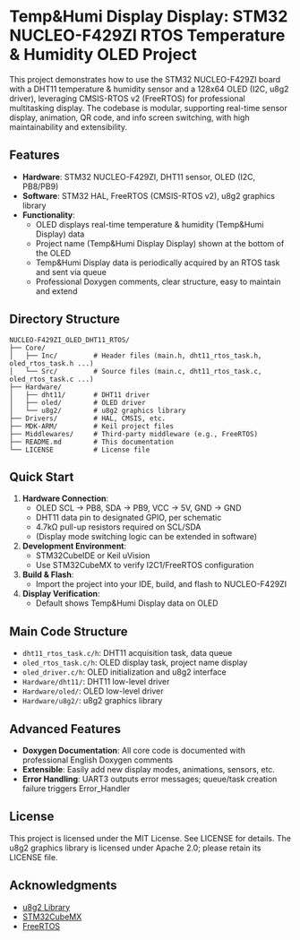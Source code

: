 
# Temp&Humi Display Display: STM32 NUCLEO-F429ZI RTOS Temperature & Humidity OLED Project

This project demonstrates how to use the STM32 NUCLEO-F429ZI board with a DHT11 temperature & humidity sensor and a 128x64 OLED (I2C, u8g2 driver), leveraging CMSIS-RTOS v2 (FreeRTOS) for professional multitasking display. The codebase is modular, supporting real-time sensor display, animation, QR code, and info screen switching, with high maintainability and extensibility.

## Features
- **Hardware**: STM32 NUCLEO-F429ZI, DHT11 sensor, OLED (I2C, PB8/PB9)
- **Software**: STM32 HAL, FreeRTOS (CMSIS-RTOS v2), u8g2 graphics library
- **Functionality**:
  - OLED displays real-time temperature & humidity (Temp&Humi Display) data
  - Project name (Temp&Humi Display Display) shown at the bottom of the OLED
  - Temp&Humi Display data is periodically acquired by an RTOS task and sent via queue
  - Professional Doxygen comments, clear structure, easy to maintain and extend

## Directory Structure
```
NUCLEO-F429ZI_OLED_DHT11_RTOS/
├── Core/
│   ├── Inc/         # Header files (main.h, dht11_rtos_task.h, oled_rtos_task.h ...)
│   └── Src/         # Source files (main.c, dht11_rtos_task.c, oled_rtos_task.c ...)
├── Hardware/
│   ├── dht11/       # DHT11 driver
│   ├── oled/        # OLED driver
│   └── u8g2/        # u8g2 graphics library
├── Drivers/         # HAL, CMSIS, etc.
├── MDK-ARM/         # Keil project files
├── Middlewares/     # Third-party middleware (e.g., FreeRTOS)
├── README.md        # This documentation
└── LICENSE          # License file
```

## Quick Start
1. **Hardware Connection**:
   - OLED SCL → PB8, SDA → PB9, VCC → 5V, GND → GND
   - DHT11 data pin to designated GPIO, per schematic
   - 4.7kΩ pull-up resistors required on SCL/SDA
   - (Display mode switching logic can be extended in software)
2. **Development Environment**:
   - STM32CubeIDE or Keil uVision
   - Use STM32CubeMX to verify I2C1/FreeRTOS configuration
3. **Build & Flash**:
   - Import the project into your IDE, build, and flash to NUCLEO-F429ZI
4. **Display Verification**:
   - Default shows Temp&Humi Display data on OLED

## Main Code Structure
- `dht11_rtos_task.c/h`: DHT11 acquisition task, data queue
- `oled_rtos_task.c/h`: OLED display task, project name display
- `oled_driver.c/h`: OLED initialization and u8g2 interface
- `Hardware/dht11/`: DHT11 low-level driver
- `Hardware/oled/`: OLED low-level driver
- `Hardware/u8g2/`: u8g2 graphics library

## Advanced Features
- **Doxygen Documentation**: All core code is documented with professional English Doxygen comments
- **Extensible**: Easily add new display modes, animations, sensors, etc.
- **Error Handling**: UART3 outputs error messages; queue/task creation failure triggers Error_Handler

## License
This project is licensed under the MIT License. See LICENSE for details.
The u8g2 graphics library is licensed under Apache 2.0; please retain its LICENSE file.

## Acknowledgments
- [u8g2 Library](https://github.com/olikraus/u8g2)
- [STM32CubeMX](https://www.st.com/en/development-tools/stm32cubemx.html)
- [FreeRTOS](https://www.freertos.org)